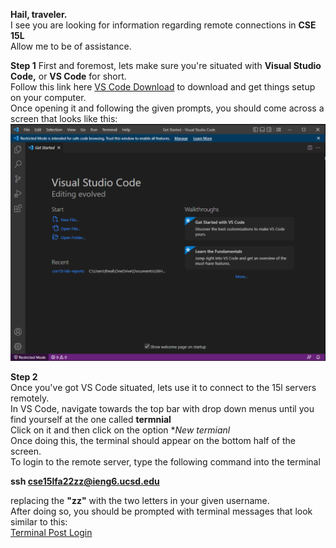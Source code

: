 **Hail, traveler.**  
I see you are looking for information regarding remote connections in **CSE 15L**  
Allow me to be of assistance.  
  
  **Step 1**
First and foremost, lets make sure you're situated with **Visual Studio Code,** or **VS Code** for short.  
Follow this link here [VS Code Download](https://code.visualstudio.com/) to download and get things setup on your computer.  
Once opening it and following the given prompts, you should come across a screen that looks like this:  
![VS Code](VSCodeImage.png)  
  
**Step 2**  
Once you've got VS Code situated, lets use it to connect to the 15l servers remotely.  
In VS Code, navigate towards the top bar with drop down menus until you find yourself at the one called **termnial**  
Click on it and then click on the option **New termianl*  
Once doing this, the terminal should appear on the bottom half of the screen.  
To login to the remote server, type the following command into the terminal  
  
  **ssh cse15lfa22zz@ieng6.ucsd.edu**  
    
replacing the **"zz"** with the two letters in your given username.  
After doing so, you should be prompted with terminal messages that look similar to this:  
[Terminal Post Login](TerminalLogin.png)

